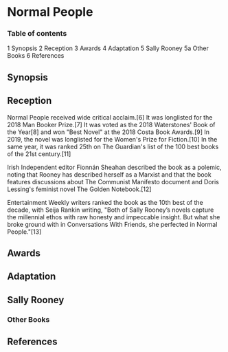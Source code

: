 # Normal People

### Table of contents
1	Synopsis
2	Reception
3	Awards
4	Adaptation
5   Sally Rooney
5a	Other Books
6	References

##	Synopsis
##	Reception
Normal People received wide critical acclaim.[6] It was longlisted for the 2018 Man Booker Prize.[7] It was voted as the 2018 Waterstones' Book of the Year[8] and won "Best Novel" at the 2018 Costa Book Awards.[9] In 2019, the novel was longlisted for the Women's Prize for Fiction.[10] In the same year, it was ranked 25th on The Guardian's list of the 100 best books of the 21st century.[11]

Irish Independent editor Fionnán Sheahan described the book as a polemic, noting that Rooney has described herself as a Marxist and that the book features discussions about The Communist Manifesto document and Doris Lessing's feminist novel The Golden Notebook.[12]

Entertainment Weekly writers ranked the book as the 10th best of the decade, with Seija Rankin writing, "Both of Sally Rooney’s novels capture the millennial ethos with raw honesty and impeccable insight. But what she broke ground with in Conversations With Friends, she perfected in Normal People."[13]
##	Awards
##	Adaptation
##  Sally Rooney
###	Other Books
##	References